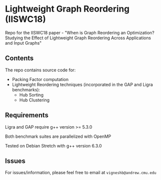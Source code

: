 # Lightweight Graph Reordering (IISWC18)

Repo for the IISWC18 paper - "When is Graph Reordering an Optimization? 
Studying the Effect of Lightweight Graph Reordering Across Applications and Input Graphs"

## Contents

The repo contains source code for: 

* Packing Factor computation
* Lightweight Reordering techniques (incorporated in the GAP and Ligra benchmarks):
    * Hub Sorting
    * Hub Clustering

## Requirements

Ligra and GAP require g++ version >= 5.3.0

Both benchmark suites are parallelized with OpenMP

Tested on Debian Stretch with g++ version 6.3.0

## Issues

For issues/information, please feel free to email at `vigneshb@andrew.cmu.edu` 
